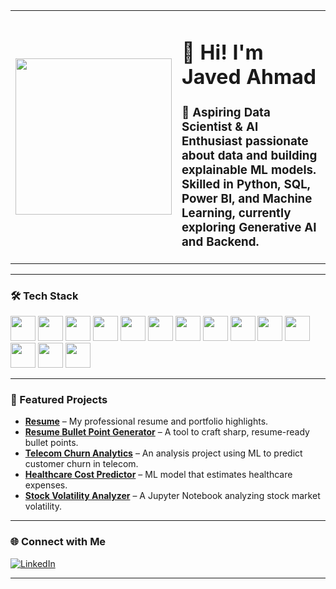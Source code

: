 <table>
<tr>
<td width="250">
  <img src="[(https://i.pinimg.com/736x/f6/c4/67/f6c46785fa808d6ca0f3805f40dcb24e.jpg)" width="250](https://i.pinimg.com/736x/f6/c4/67/f6c46785fa808d6ca0f3805f40dcb24e.jpg)" />
</td>
<td>
  <h1>👋 Hi! I'm Javed Ahmad</h1>
  <h3>🎯 Aspiring Data Scientist & AI Enthusiast passionate about data and building explainable ML models.<br>
  Skilled in Python, SQL, Power BI, and Machine Learning, currently exploring Generative AI and Backend.</h3>
</td>
</tr>
</table>

---

### 🛠 Tech Stack

<p align="left">
  <!-- Core Skills -->
  <img src="https://cdn.jsdelivr.net/gh/devicons/devicon/icons/python/python-original.svg" width="40"/>
  <img src="https://cdn.jsdelivr.net/gh/devicons/devicon/icons/mysql/mysql-original.svg" width="40"/>
  <img src="https://cdn.jsdelivr.net/gh/devicons/devicon/icons/postgresql/postgresql-original.svg" width="40"/>
  <img src="https://cdn.jsdelivr.net/gh/devicons/devicon/icons/pandas/pandas-original.svg" width="40"/>
  <img src="https://cdn.jsdelivr.net/gh/devicons/devicon/icons/numpy/numpy-original.svg" width="40"/>
  <img src="https://cdn.jsdelivr.net/gh/devicons/devicon/icons/jupyter/jupyter-original.svg" width="40"/>
  <img src="https://cdn.jsdelivr.net/gh/devicons/devicon/icons/git/git-original.svg" width="40"/>

  <!-- Visualization -->
  <img src="https://img.icons8.com/color/48/power-bi.png" width="40"/>
  <img src="https://cdn.jsdelivr.net/gh/devicons/devicon/icons/tableau/tableau-original.svg" width="40"/>

  <!-- ML / AI -->
  <img src="https://cdn.jsdelivr.net/gh/devicons/devicon/icons/pytorch/pytorch-original.svg" width="40"/>
  <img src="https://cdn.jsdelivr.net/gh/devicons/devicon/icons/tensorflow/tensorflow-original.svg" width="40"/>
  <img src="https://avatars.githubusercontent.com/u/25720743?s=200&v=4" width="40"/> <!-- HuggingFace -->
  <img src="https://streamlit.io/images/brand/streamlit-mark-color.png" width="40"/>

  <!-- Databases -->
  <img src="https://cdn.jsdelivr.net/gh/devicons/devicon/icons/mongodb/mongodb-original.svg" width="40"/>
</p>

---

### 📌 Featured Projects  

- **[Resume](https://github.com/javed1310/Resume)** – My professional resume and portfolio highlights.
- **[Resume Bullet Point Generator](https://github.com/javed1310/Resume_Bullet_Point_Generator)** – A tool to craft sharp, resume-ready bullet points.
- **[Telecom Churn Analytics](https://github.com/javed1310/TelecomChurnAnalytics)** – An analysis project using ML to predict customer churn in telecom.
- **[Healthcare Cost Predictor](https://github.com/javed1310/Healthcare_cost_predictor)** – ML model that estimates healthcare expenses.
- **[Stock Volatility Analyzer](https://github.com/javed1310/Stock-Volatility-Analyzer)** – A Jupyter Notebook analyzing stock market volatility.

---

### 🌐 Connect with Me  

[![LinkedIn](https://img.shields.io/static/v1?message=LinkedIn&logo=linkedin&label=&color=0077B5&logoColor=white&style=for-the-badge)](https://www.linkedin.com/in/javed-ahmad-290074252/)

---

